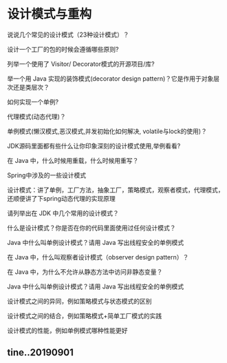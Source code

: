 # 设计模式与重构


说说几个常见的设计模式（23种设计模式）？

设计一个工厂的包的时候会遵循哪些原则?

列举一个使用了 Visitor/ Decorator模式的开源项目/库?

举一个用 Java 实现的装饰模式(decorator design pattern)？它是作用于对象层次还是类层次？

如何实现一个单例?

代理模式(动态代理)？

单例模式(懒汉模式,恶汉模式,并发初始化如何解决, volatile与lock的使用)？

JDK源码里面都有些什么让你印象深刻的设计模式使用,举例看看?

在 Java 中，什么时候用重载，什么时候用重写？

Spring中涉及的一些设计模式

设计模式：讲了单例，工厂方法，抽象工厂，策略模式，观察者模式，代理模式，还顺便讲了下spring动态代理的实现原理

请列举出在 JDK 中几个常用的设计模式？

什么是设计模式？你是否在你的代码里面使用过任何设计模式？

Java 中什么叫单例设计模式？请用 Java 写出线程安全的单例模式

在 Java 中，什么叫观察者设计模式（observer design pattern）？

在 Java 中，为什么不允许从静态方法中访问非静态变量？

Java 中什么叫单例设计模式？请用 Java 写出线程安全的单例模式

设计模式之间的异同，例如策略模式与状态模式的区别

设计模式之间的结合，例如策略模式+简单工厂模式的实践

设计模式的性能，例如单例模式哪种性能更好

tine..20190901
----

